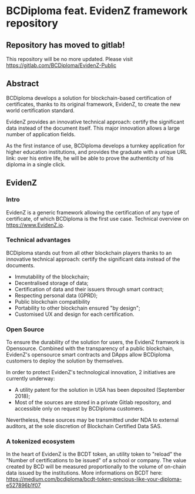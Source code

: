# BCDiploma feat. EvidenZ framework repository

## Repository has moved to gitlab!

This repository will be no more updated. Please visit https://gitlab.com/BCDiploma/EvidenZ-Public

## Abstract

BCDiploma develops a solution for blockchain-based certification of certificates, thanks to its original framework, EvidenZ, to create the new world certification standard.
 
EvidenZ provides an innovative technical approach: certify the significant data instead of the document itself. This major innovation allows a large number of application fields.
 
As the first instance of use, BCDiploma develops a turnkey application for higher education institutions, and provides the graduate with a unique URL link: over his entire life, he will be able to prove the authenticity of his diploma in a single click.

## EvidenZ

### Intro

EvidenZ is a generic framework allowing the certification of any type of certificate, of which BCDiploma is the first use case. Technical overview on https://www.EvidenZ.io.

### Technical advantages

BCDiploma stands out from all other blockchain players thanks to an innovative technical approach: certify the significant data instead of the documents.

* Immutability of the blockchain;
* Decentralised storage of data;
* Certification of data and their issuers through smart contract;
* Respecting personal data (GPRD);
* Public blockchain compatibility
* Portability to other blockchain ensured "by design";
* Customised UX and design for each certification.

### Open Source

To ensure the durability of the solution for users, the EvidenZ framwork is Opensource. Combined with the transparency of a public blockchain, EvidenZ's opensource smart contracts and DApps allow BCDiploma customers to deploy the solution by themselves.

In order to protect EvidenZ's technological innovation, 2 initiatives are currently underway:
* A utility patent for the solution in USA has been deposited (September 2018);
* Most of the sources are stored in a private Gitlab  repository, and accessible only on request by BCDiploma customers.

Nevertheless, these sources may be transmitted under NDA to external auditors, at the sole discretion of Blockchain Certified Data SAS.

### A tokenized ecosystem

In the heart of EvidenZ is the BCDT token, an utility token to "reload" the "Number of certifications to be issued" of a school or company. The value created by BCD will be measured proportionally to the volume of on-chain data issued by the institutions. More informations on BCDT here: https://medium.com/bcdiploma/bcdt-token-precious-like-your-diploma-e527896b1f07
